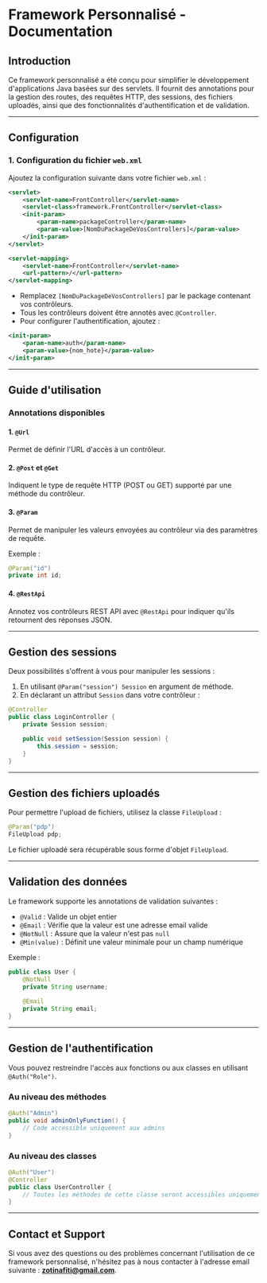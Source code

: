 # Framework Personnalisé - Documentation

## Introduction
Ce framework personnalisé a été conçu pour simplifier le développement d'applications Java basées sur des servlets. Il fournit des annotations pour la gestion des routes, des requêtes HTTP, des sessions, des fichiers uploadés, ainsi que des fonctionnalités d'authentification et de validation.

---

## Configuration

### 1. Configuration du fichier `web.xml`
Ajoutez la configuration suivante dans votre fichier `web.xml` :

```xml
<servlet>
    <servlet-name>FrontController</servlet-name>
    <servlet-class>framework.FrontController</servlet-class>
    <init-param>
        <param-name>packageController</param-name>
        <param-value>[NomDuPackageDeVosControllers]</param-value>
    </init-param>
</servlet>

<servlet-mapping>
    <servlet-name>FrontController</servlet-name>
    <url-pattern>/</url-pattern>
</servlet-mapping>
```

- Remplacez `[NomDuPackageDeVosControllers]` par le package contenant vos contrôleurs.
- Tous les contrôleurs doivent être annotés avec `@Controller`.
- Pour configurer l'authentification, ajoutez :

```xml
<init-param>
    <param-name>auth</param-name>
    <param-value>{nom_hote}</param-value>
</init-param>
```

---

## Guide d'utilisation

### Annotations disponibles

#### 1. `@Url`
Permet de définir l'URL d'accès à un contrôleur.

#### 2. `@Post` et `@Get`
Indiquent le type de requête HTTP (POST ou GET) supporté par une méthode du contrôleur.

#### 3. `@Param`
Permet de manipuler les valeurs envoyées au contrôleur via des paramètres de requête.

Exemple :
```java
@Param("id")
private int id;
```

#### 4. `@RestApi`
Annotez vos contrôleurs REST API avec `@RestApi` pour indiquer qu'ils retournent des réponses JSON.

---

## Gestion des sessions

Deux possibilités s'offrent à vous pour manipuler les sessions :

1. En utilisant `@Param("session") Session` en argument de méthode.
2. En déclarant un attribut `Session` dans votre contrôleur :

```java
@Controller
public class LoginController {
    private Session session;

    public void setSession(Session session) {
        this.session = session;
    }
}
```

---

## Gestion des fichiers uploadés

Pour permettre l'upload de fichiers, utilisez la classe `FileUpload` :

```java
@Param("pdp")
FileUpload pdp;
```

Le fichier uploadé sera récupérable sous forme d'objet `FileUpload`.

---

## Validation des données

Le framework supporte les annotations de validation suivantes :
- `@Valid` : Valide un objet entier
- `@Email` : Vérifie que la valeur est une adresse email valide
- `@NotNull` : Assure que la valeur n'est pas `null`
- `@Min(value)` : Définit une valeur minimale pour un champ numérique

Exemple :
```java
public class User {
    @NotNull
    private String username;
    
    @Email
    private String email;
}
```

---

## Gestion de l'authentification

Vous pouvez restreindre l'accès aux fonctions ou aux classes en utilisant `@Auth("Role")`.

### Au niveau des méthodes
```java
@Auth("Admin")
public void adminOnlyFunction() {
    // Code accessible uniquement aux admins
}
```

### Au niveau des classes
```java
@Auth("User")
@Controller
public class UserController {
    // Toutes les méthodes de cette classe seront accessibles uniquement aux utilisateurs ayant le rôle "User"
}
```

---

## Contact et Support
Si vous avez des questions ou des problèmes concernant l'utilisation de ce framework personnalisé, n'hésitez pas à nous contacter à l'adresse email suivante : **zotinafiti@gmail.com**.

